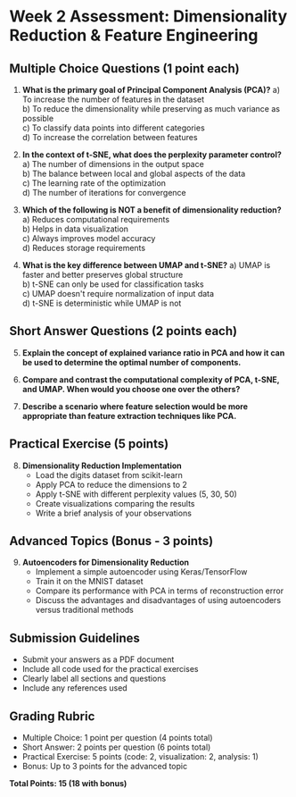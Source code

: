 # Week 2 Assessment: Dimensionality Reduction & Feature Engineering

## Multiple Choice Questions (1 point each)

1. **What is the primary goal of Principal Component Analysis (PCA)?**
   a) To increase the number of features in the dataset  
   b) To reduce the dimensionality while preserving as much variance as possible  
   c) To classify data points into different categories  
   d) To increase the correlation between features

2. **In the context of t-SNE, what does the perplexity parameter control?**
   a) The number of dimensions in the output space  
   b) The balance between local and global aspects of the data  
   c) The learning rate of the optimization  
   d) The number of iterations for convergence

3. **Which of the following is NOT a benefit of dimensionality reduction?**
   a) Reduces computational requirements  
   b) Helps in data visualization  
   c) Always improves model accuracy  
   d) Reduces storage requirements

4. **What is the key difference between UMAP and t-SNE?**
   a) UMAP is faster and better preserves global structure  
   b) t-SNE can only be used for classification tasks  
   c) UMAP doesn't require normalization of input data  
   d) t-SNE is deterministic while UMAP is not

## Short Answer Questions (2 points each)

5. **Explain the concept of explained variance ratio in PCA and how it can be used to determine the optimal number of components.**

6. **Compare and contrast the computational complexity of PCA, t-SNE, and UMAP. When would you choose one over the others?**

7. **Describe a scenario where feature selection would be more appropriate than feature extraction techniques like PCA.**

## Practical Exercise (5 points)

8. **Dimensionality Reduction Implementation**
   - Load the digits dataset from scikit-learn
   - Apply PCA to reduce the dimensions to 2
   - Apply t-SNE with different perplexity values (5, 30, 50)
   - Create visualizations comparing the results
   - Write a brief analysis of your observations

## Advanced Topics (Bonus - 3 points)

9. **Autoencoders for Dimensionality Reduction**
   - Implement a simple autoencoder using Keras/TensorFlow
   - Train it on the MNIST dataset
   - Compare its performance with PCA in terms of reconstruction error
   - Discuss the advantages and disadvantages of using autoencoders versus traditional methods

## Submission Guidelines
- Submit your answers as a PDF document
- Include all code used for the practical exercises
- Clearly label all sections and questions
- Include any references used

## Grading Rubric
- Multiple Choice: 1 point per question (4 points total)
- Short Answer: 2 points per question (6 points total)
- Practical Exercise: 5 points (code: 2, visualization: 2, analysis: 1)
- Bonus: Up to 3 points for the advanced topic

**Total Points: 15 (18 with bonus)**
